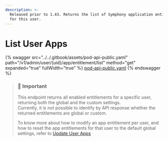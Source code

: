 ```yaml
---
description: >-
  Released prior to 1.43. Returns the list of Symphony application entitlements
  for this user.
---
```


# List User Apps

{% swagger src="../../.gitbook/assets/pod-api-public.yaml" path="/v1/admin/user/{uid}/app/entitlement/list" method="get" expanded="true" fullWidth="true" %}
[pod-api-public.yaml](../../.gitbook/assets/pod-api-public.yaml)
{% endswagger %}

> ### 🚧 Important
>
> This endpoint returns all enabled entitlements for a specific user, returning both the global and the custom settings.\
> Currently, it is not possible to identify by API response whether the returned entitlements are global or custom.
>
> To know more about how to modify an app entitlement per user, and how to reset the app entitlements for that user to the default global settings, refer to [Update User Apps](ref:partial-update-user-apps)
